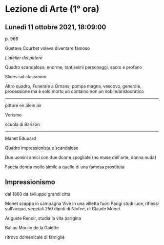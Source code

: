 # Lezione di Arte (1° ora) 
## Lunedì 11 ottobre 2021, 18:09:00


p. 966

Gustave Courbet voleva diventare famoso


_L'atelier del pittore_

Quadro scandaloso;
enorme, tantissimi personaggi, sacro e profano

Slides sul classroom



Altro quadro, Funerale a Ornans, pompa magna, vescovo, generale, processione
ma è solo morto un containo
non un nobile/aristocratico



---

pitture en plein air

Verismo

scuola di Barizon


---

Manet Eduoard

Quadro impressionista e scandaloso


Due uomini amici con due donne spogliate (no muse dell'arte, donna nuda)

Faccia donna molto simile a quello di una famosa prostituta


## Impressionismo
dal 1860
da sviluppo grandi città

Monet scappa in campagna
Vive in una villetta fuori Parigi
studi luce, riflessi sull'acqua, vegetali
250 dipnti di Ninfee, di Claude Monet

Auguste Renoir, studia la vita parigina

Bal au Moulin de la Galette

ritrovo domenicale di famiglie



<!--stackedit_data:
eyJoaXN0b3J5IjpbLTYzNTMzMjA0MiwtMTA2MDE5MDc0N119
-->